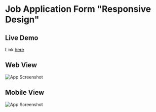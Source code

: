# Job Application Form "Responsive Design"

## Live Demo
Link [here](https://yaseenaminm.github.io/Job_Application_form/)

## Web View

![App Screenshot](
    https://ucce6bfa27eb92cb9b8c1ddaba5e.previews.dropboxusercontent.com/p/thumb/ACNnhvP0lv6zO89HWT9U8s1CMmnGATAJA8QYq1RUduh3upmH5R_NSDSZNEE7mQGcykuQIS7Pu6UcfNB-XEzQKy4PpwJG9TS1pw_M70frBqZ19LQ5DIxYeH2xSw3aR_c4dDu6ZWorNFeViw2LGi3x6s836PiLs8XevvzLrqOi6SpFOceI6QEBE5m7WR-mT8UWILAyDXmshHEjdbrMTDONGCT5HAOec_V9oIL2BetHgd8xBJQFikZs9C3DboNT7oO690g1pNLVt_dbK7fQAqRedRxXpHlsyKEbx9CIgbJbFBxuSc8w70oH-8LFmk4eri4h35MJnvazDUebZbzMCeT_CBr8tDIecip1yDgClSUK38B4creMr79gG-dY0-KkuV1wRjYO9cYNpneyjHtLunp7yKZ1/p.png
)

## Mobile View

![App Screenshot](
    https://uc6e3a0b5653451345d268592a85.previews.dropboxusercontent.com/p/thumb/ACOFPN69fJl1BnqWO48OGHHqsYWtxWiGwvsizbYnhgpJZhMgilaW_isXqYdW_qDqnpmGsLHSVWnx27-biBmmCeUEkHWJjH801oZuQBnsKi8-8VjPOVaGyaljSxnRJPuJzf96zEwDnSukn42H2hv0bufhS_ktfPhDIlE-B5J_NFmYBkmDyX0vImghYNYl1M6KhBN9BydCIQ6YGiY1pE9_b6Pxgltdaw9CIFlXZIxBa52tPzxMXsKLJ5j6FdcVuwWzT4_ebTeWaZvQvqMW26H2AdW6vo4Wav7ao_fY2_Z2D0sEhvOgp2Cpx3Qsjjz0ePFU-aU-6TWYR47V1TAx5T7wYfBFaABqSXmxU1V9v4S0aheGfGXvFIEOsy0IjFCr3NiJR8s/p.png
)
